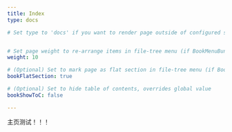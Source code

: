 ```yaml
---
title: Index
type: docs

# Set type to 'docs' if you want to render page outside of configured section or if you render section other than 'docs'


# Set page weight to re-arrange items in file-tree menu (if BookMenuBundle not set)
weight: 10

# (Optional) Set to mark page as flat section in file-tree menu (if BookMenuBundle not set)
bookFlatSection: true

# (Optional) Set to hide table of contents, overrides global value
bookShowToC: false

---
```


主页测试！！！
